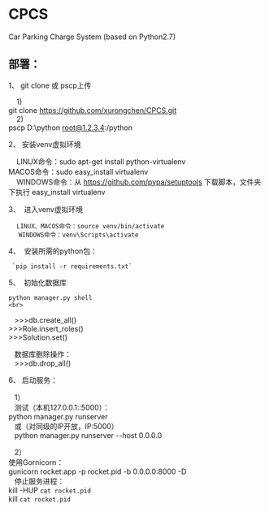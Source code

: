 # CPCS
Car Parking Charge System (based on Python2.7)


## 部署：
1、  git clone 或 pscp上传
     
     1) 
     <br>
     git clone https://github.com/xurongchen/CPCS.git 
     <br>
     2) 
     <br>
     pscp D:\python root@1.2.3.4:/python 
     <br>

2、  安装venv虚拟环境

     LINUX命令：sudo apt-get install python-virtualenv 
     <br>
     MACOS命令：sudo easy_install virtualenv 
     <br>
     WINDOWS命令：从 https://github.com/pypa/setuptools 下载脚本，文件夹下执行 easy_install virtualenv 
     <br>
 
3、  进入venv虚拟环境

      `LINUX、MACOS命令：source venv/bin/activate` 
      <br>
      `WINDOWS命令：venv\Scripts\activate` 
      <br>
  
4、  安装所需的python包：

     `pip install -r requirements.txt` 

5、  初始化数据库

    python manager.py shell 
    <br>
    >>>db.create_all() 
    <br>
    >>>Role.insert_roles() 
    <br>
    >>>Solution.set() 
    <br>
    
    数据库删除操作： 
    <br>
    >>>db.drop_all() 
    <br>
    
6、 启动服务：
    
    1）
    <br> 
    测试（本机127.0.0.1::5000）：
    <br>
    python manager.py runserver
    <br>
    或（对同级的IP开放，IP:5000）
    <br>
    python manager.py runserver --host 0.0.0.0
    <br>
    
    2）
    <br>
    使用Gornicorn：
    <br>
    gunicorn rocket:app -p rocket.pid -b 0.0.0.0:8000 -D
    <br>
    停止服务进程：
    <br>
    kill -HUP `cat rocket.pid`
    <br>
    kill `cat rocket.pid`
    <br>



